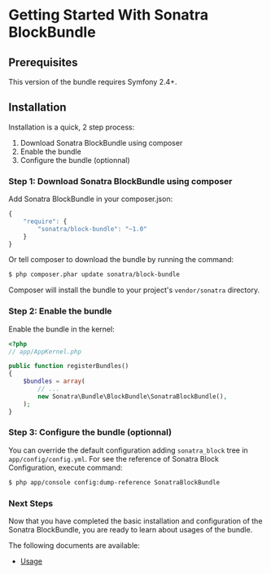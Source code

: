 Getting Started With Sonatra BlockBundle
========================================

## Prerequisites

This version of the bundle requires Symfony 2.4+.

## Installation

Installation is a quick, 2 step process:

1. Download Sonatra BlockBundle using composer
2. Enable the bundle
3. Configure the bundle (optionnal)

### Step 1: Download Sonatra BlockBundle using composer

Add Sonatra BlockBundle in your composer.json:

``` js
{
    "require": {
        "sonatra/block-bundle": "~1.0"
    }
}
```

Or tell composer to download the bundle by running the command:

``` bash
$ php composer.phar update sonatra/block-bundle
```

Composer will install the bundle to your project's `vendor/sonatra` directory.

### Step 2: Enable the bundle

Enable the bundle in the kernel:

``` php
<?php
// app/AppKernel.php

public function registerBundles()
{
    $bundles = array(
        // ...
        new Sonatra\Bundle\BlockBundle\SonatraBlockBundle(),
    );
}
```

### Step 3: Configure the bundle (optionnal)

You can override the default configuration adding `sonatra_block` tree in `app/config/config.yml`.
For see the reference of Sonatra Block Configuration, execute command:

``` bash
$ php app/console config:dump-reference SonatraBlockBundle 
```

### Next Steps

Now that you have completed the basic installation and configuration of the
Sonatra BlockBundle, you are ready to learn about usages of the bundle.

The following documents are available:

- [Usage](usage.md)
